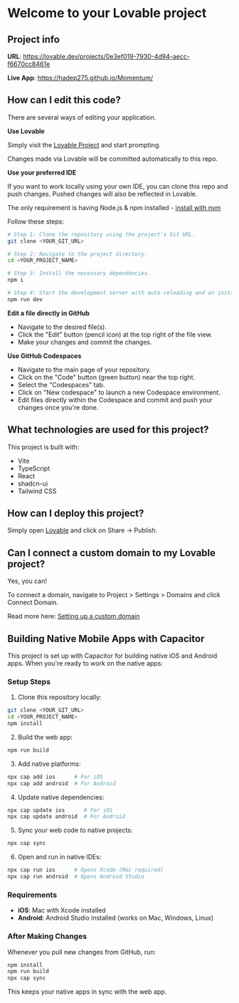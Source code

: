 # Welcome to your Lovable project

## Project info

**URL**: https://lovable.dev/projects/0e3ef019-7930-4d94-aecc-f6670cc8461e

**Live App**: https://hadep275.github.io/Momentum/

## How can I edit this code?

There are several ways of editing your application.

**Use Lovable**

Simply visit the [Lovable Project](https://lovable.dev/projects/0e3ef019-7930-4d94-aecc-f6670cc8461e) and start prompting.

Changes made via Lovable will be committed automatically to this repo.

**Use your preferred IDE**

If you want to work locally using your own IDE, you can clone this repo and push changes. Pushed changes will also be reflected in Lovable.

The only requirement is having Node.js & npm installed - [install with nvm](https://github.com/nvm-sh/nvm#installing-and-updating)

Follow these steps:

```sh
# Step 1: Clone the repository using the project's Git URL.
git clone <YOUR_GIT_URL>

# Step 2: Navigate to the project directory.
cd <YOUR_PROJECT_NAME>

# Step 3: Install the necessary dependencies.
npm i

# Step 4: Start the development server with auto-reloading and an instant preview.
npm run dev
```

**Edit a file directly in GitHub**

- Navigate to the desired file(s).
- Click the "Edit" button (pencil icon) at the top right of the file view.
- Make your changes and commit the changes.

**Use GitHub Codespaces**

- Navigate to the main page of your repository.
- Click on the "Code" button (green button) near the top right.
- Select the "Codespaces" tab.
- Click on "New codespace" to launch a new Codespace environment.
- Edit files directly within the Codespace and commit and push your changes once you're done.

## What technologies are used for this project?

This project is built with:

- Vite
- TypeScript
- React
- shadcn-ui
- Tailwind CSS

## How can I deploy this project?

Simply open [Lovable](https://lovable.dev/projects/0e3ef019-7930-4d94-aecc-f6670cc8461e) and click on Share -> Publish.

## Can I connect a custom domain to my Lovable project?

Yes, you can!

To connect a domain, navigate to Project > Settings > Domains and click Connect Domain.

Read more here: [Setting up a custom domain](https://docs.lovable.dev/features/custom-domain#custom-domain)

## Building Native Mobile Apps with Capacitor

This project is set up with Capacitor for building native iOS and Android apps. When you're ready to work on the native apps:

### Setup Steps

1. Clone this repository locally:
```sh
git clone <YOUR_GIT_URL>
cd <YOUR_PROJECT_NAME>
npm install
```

2. Build the web app:
```sh
npm run build
```

3. Add native platforms:
```sh
npx cap add ios      # For iOS
npx cap add android  # For Android
```

4. Update native dependencies:
```sh
npx cap update ios      # For iOS
npx cap update android  # For Android
```

5. Sync your web code to native projects:
```sh
npx cap sync
```

6. Open and run in native IDEs:
```sh
npx cap run ios      # Opens Xcode (Mac required)
npx cap run android  # Opens Android Studio
```

### Requirements

- **iOS**: Mac with Xcode installed
- **Android**: Android Studio installed (works on Mac, Windows, Linux)

### After Making Changes

Whenever you pull new changes from GitHub, run:
```sh
npm install
npm run build
npx cap sync
```

This keeps your native apps in sync with the web app.
